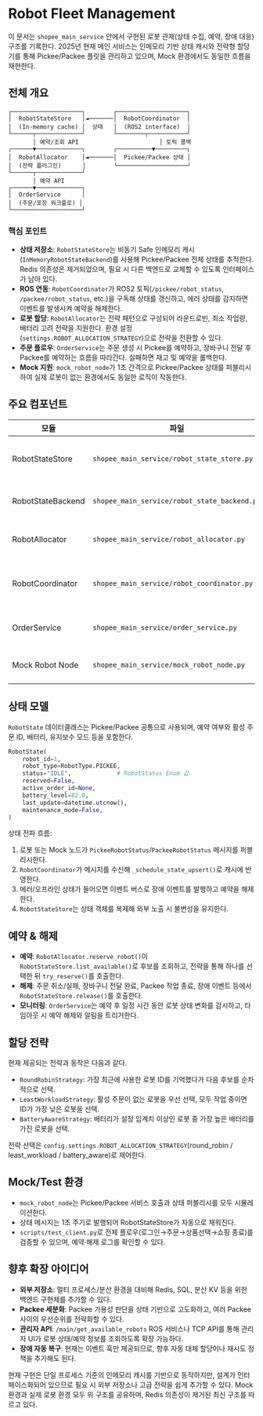# Robot Fleet Management

이 문서는 `shopee_main_service` 안에서 구현된 로봇 관제(상태 수집, 예약, 장애 대응) 구조를 기록한다. 2025년 현재 메인 서비스는 인메모리 기반 상태 캐시와 전략형 할당기를 통해 Pickee/Packee 플릿을 관리하고 있으며, Mock 환경에서도 동일한 흐름을 재현한다.

## 전체 개요

```
┌────────────────────┐        ┌────────────────────┐
│  RobotStateStore   │◄───────│  RobotCoordinator  │
│  (In-memory cache) │  상태   │  (ROS2 interface)  │
└──────┬─────────────┘        └────────┬───────────┘
       │ 예약/조회 API                       │ 토픽 콜백
┌──────▼─────────────┐        ┌──────────▼─────────┐
│  RobotAllocator    │◄───────│  Pickee/Packee 상태 │
│  (전략 플러그인)      │        └────────────────────┘
└──────┬─────────────┘
       │ 예약 API
┌──────▼─────────────┐
│  OrderService      │
│  (주문/포장 워크플로) │
└────────────────────┘
```

### 핵심 포인트

- **상태 저장소**: `RobotStateStore`는 비동기 Safe 인메모리 캐시(`InMemoryRobotStateBackend`)를 사용해 Pickee/Packee 전체 상태를 추적한다. Redis 의존성은 제거되었으며, 필요 시 다른 백엔드로 교체할 수 있도록 인터페이스가 남아 있다.
- **ROS 연동**: `RobotCoordinator`가 ROS2 토픽(`/pickee/robot_status`, `/packee/robot_status`, etc.)을 구독해 상태를 갱신하고, 에러 상태를 감지하면 이벤트를 발생시켜 예약을 해제한다.
- **로봇 할당**: `RobotAllocator`는 전략 패턴으로 구성되어 라운드로빈, 최소 작업량, 배터리 고려 전략을 지원한다. 환경 설정(`settings.ROBOT_ALLOCATION_STRATEGY`)으로 전략을 전환할 수 있다.
- **주문 플로우**: `OrderService`는 주문 생성 시 Pickee를 예약하고, 장바구니 전달 후 Packee를 예약하는 흐름을 따라간다. 실패하면 재고 및 예약을 롤백한다.
- **Mock 지원**: `mock_robot_node`가 1초 간격으로 Pickee/Packee 상태를 퍼블리시하여 실제 로봇이 없는 환경에서도 동일한 로직이 작동한다.

## 주요 컴포넌트

| 모듈 | 파일 | 역할 |
| --- | --- | --- |
| RobotStateStore | `shopee_main_service/robot_state_store.py` | RobotState CRUD, 예약/해제, 상태 조회 API |
| RobotStateBackend | `shopee_main_service/robot_state_backend.py` | 상태 모델 정의와 인메모리 구현 |
| RobotAllocator | `shopee_main_service/robot_allocator.py` | 전략 기반 로봇 선택 및 예약 시도 |
| RobotCoordinator | `shopee_main_service/robot_coordinator.py` | ROS2 토픽/서비스 브릿지, 상태 캐시 갱신, 장애 이벤트 |
| OrderService | `shopee_main_service/order_service.py` | 주문/포장 워크플로, 예약 호출 및 롤백 |
| Mock Robot Node | `shopee_main_service/mock_robot_node.py` | 테스트 환경용 Pickee/Packee 시뮬레이터 |

## 상태 모델

`RobotState` 데이터클래스는 Pickee/Packee 공통으로 사용되며, 예약 여부와 활성 주문 ID, 배터리, 유지보수 모드 등을 포함한다.

```python
RobotState(
    robot_id=1,
    robot_type=RobotType.PICKEE,
    status="IDLE",             # RobotStatus Enum 값
    reserved=False,
    active_order_id=None,
    battery_level=82.0,
    last_update=datetime.utcnow(),
    maintenance_mode=False,
)
```

상태 전파 흐름:
1. 로봇 또는 Mock 노드가 `PickeeRobotStatus`/`PackeeRobotStatus` 메시지를 퍼블리시한다.
2. `RobotCoordinator`가 메시지를 수신해 `_schedule_state_upsert()`로 캐시에 반영한다.
3. 에러/오프라인 상태가 들어오면 이벤트 버스로 장애 이벤트를 발행하고 예약을 해제한다.
4. `RobotStateStore`는 상태 객체를 복제해 외부 노출 시 불변성을 유지한다.

## 예약 & 해제

- **예약**: `RobotAllocator.reserve_robot()`이 `RobotStateStore.list_available()`로 후보를 조회하고, 전략을 통해 하나를 선택한 뒤 `try_reserve()`를 호출한다.
- **해제**: 주문 취소/실패, 장바구니 전달 완료, Packee 작업 종료, 장애 이벤트 등에서 `RobotStateStore.release()`를 호출한다.
- **모니터링**: `OrderService`는 예약 후 일정 시간 동안 로봇 상태 변화를 감시하고, 타임아웃 시 예약 해제와 알림을 트리거한다.

## 할당 전략

현재 제공되는 전략과 동작은 다음과 같다.

- `RoundRobinStrategy`: 가장 최근에 사용한 로봇 ID를 기억했다가 다음 후보를 순차적으로 선택.
- `LeastWorkloadStrategy`: 활성 주문이 없는 로봇을 우선 선택, 모두 작업 중이면 ID가 가장 낮은 로봇을 선택.
- `BatteryAwareStrategy`: 배터리가 설정 임계치 이상인 로봇 중 가장 높은 배터리를 가진 로봇을 선택.

전략 선택은 `config.settings.ROBOT_ALLOCATION_STRATEGY`(round_robin / least_workload / battery_aware)로 제어한다.

## Mock/Test 환경

- `mock_robot_node`는 Pickee/Packee 서비스 호출과 상태 퍼블리시를 모두 시뮬레이션한다.
- 상태 메시지는 1초 주기로 발행되어 RobotStateStore가 자동으로 채워진다.
- `scripts/test_client.py`로 전체 플로우(로그인→주문→상품선택→쇼핑 종료)를 검증할 수 있으며, 예약·해제 로그를 확인할 수 있다.

## 향후 확장 아이디어

- **외부 저장소**: 멀티 프로세스/분산 환경을 대비해 Redis, SQL, 분산 KV 등을 위한 백엔드 구현체를 추가할 수 있다.
- **Packee 세분화**: Packee 가용성 판단을 상태 기반으로 고도화하고, 여러 Packee 사이의 우선순위를 전략화할 수 있다.
- **관리자 API**: `/main/get_available_robots` ROS 서비스나 TCP API를 통해 관리자 UI가 로봇 상태/예약 정보를 조회하도록 확장 가능하다.
- **장애 자동 복구**: 현재는 이벤트 훅만 제공되므로, 향후 자동 대체 할당이나 재시도 정책을 추가해도 된다.

현재 구현은 단일 프로세스 기준의 인메모리 캐시를 기반으로 동작하지만, 설계가 인터페이스화되어 있으므로 필요 시 외부 저장소나 고급 전략을 쉽게 추가할 수 있다. Mock 환경과 실제 로봇 환경 모두 위 구조를 공유하며, Redis 의존성이 제거된 최신 구조를 따르고 있다.
